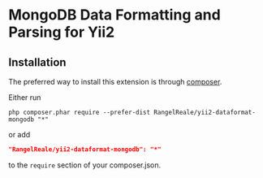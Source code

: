 MongoDB Data Formatting and Parsing for Yii2
============================================

Installation
------------

The preferred way to install this extension is through [composer](http://getcomposer.org/download/).

Either run

```
php composer.phar require --prefer-dist RangelReale/yii2-dataformat-mongodb "*"
```

or add

```json
"RangelReale/yii2-dataformat-mongodb": "*"
```

to the `require` section of your composer.json.

